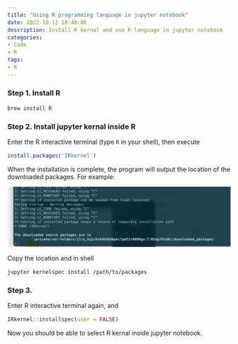 ```yaml
---
title: "Using R programming language in jupyter notebook"
date: 2022-10-12 10:48:00
description: Install R kernal and use R language in jupyter notebook
categories: 
- Code
- R
tags:
- R
---
```




### Step 1. Install R

```sh
brew install R	
```

### Step 2. Install jupyter kernal inside R

Enter the R interactive terminal (type `R` in your shell), then execute 

```R
install.packages('IRkernel')
```

When the installation is complete, the program will output the location of the downloaded packages. For example: 

![](36_r_jupyter/downloaded_packages.jpg)

Copy the location and in shell

```sh
jupyter kernelspec install /path/to/packages
```

### Step 3.

Enter R interactive terminal again, and 

```R
IRkernel::installspec(user = FALSE)		
```

Now you should be able to select R kernal inside jupyter notebook.